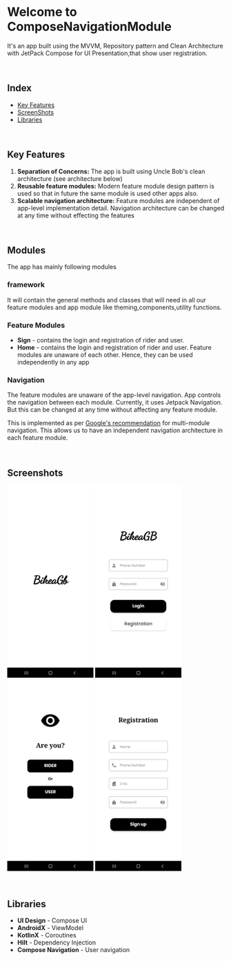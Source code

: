 # Welcome to ComposeNavigationModule

It's an app built using the MVVM, Repository pattern and Clean Architecture with JetPack Compose for UI Presentation,that show user registration.

<br/>

## Index

- [Key Features](#key-features)
- [ScreenShots](#screenShots)
- [Libraries](#libraries)

<br/>

## Key Features
1. **Separation of Concerns:** The app is built using Uncle Bob's clean architecture (see architecture below)
2. **Reusable feature modules:** Modern feature module design pattern is used so that in future the same module is used other apps also.
3. **Scalable navigation architecture:** Feature modules are independent of app-level implementation detail. Navigation architecture can be changed at any time without effecting the features


<br/>

## Modules
The app has mainly following modules

### framework
It will contain the general methods and classes that will need in all our feature modules and app module like theming,components,utility functions.

### Feature Modules
- **Sign** - contains the login and registration of rider and user.
- **Home** - contains the login and registration of rider and user.
Feature modules are unaware of each other. Hence, they can be used independently in any app

### Navigation 

The feature modules are unaware of the app-level navigation. App controls the navigation between each module. Currently, it uses Jetpack Navigation. But this can be changed at any time without affecting any feature module.

This is implemented as per [Google's recommendation](https://developer.android.com/guide/navigation/navigation-multi-module) for multi-module navigation. This allows us to have an independent navigation architecture in each feature module.


<br/>

## Screenshots

<img src="images/splash.jpg" width=200> <img src="images/login.jpg" width=200> 
<img src="images/usertype.jpg" width=200> <img src="images/signup.jpg" width=200>


<br/>

## Libraries

- **UI Design** - Compose UI
- **AndroidX** - ViewModel
- **KotlinX** - Coroutines
- **Hilt** -  Dependency Injection
- **Compose Navigation** - User navigation


<br/>
























